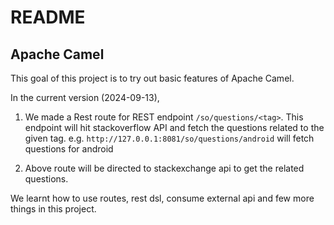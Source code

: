 # README

## Apache Camel

This goal of this project is to try out basic features of Apache Camel.

In the current version (2024-09-13),
 
1. We made a Rest route for  REST endpoint `/so/questions/<tag>`. This endpoint will hit stackoverflow API and fetch the questions related to the given tag. e.g. `http://127.0.0.1:8081/so/questions/android` will fetch questions for android

2. Above route will be directed to stackexchange api to get the related questions.

We learnt how to use routes, rest dsl, consume external api and few more things in this project.
